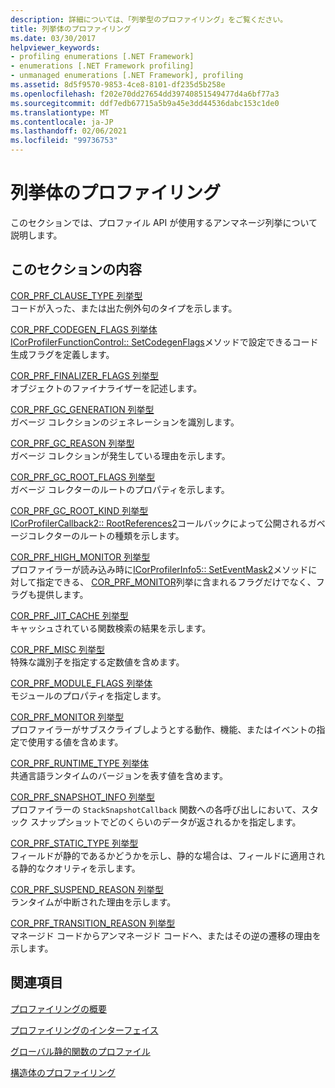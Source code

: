 ```yaml
---
description: 詳細については、「列挙型のプロファイリング」をご覧ください。
title: 列挙体のプロファイリング
ms.date: 03/30/2017
helpviewer_keywords:
- profiling enumerations [.NET Framework]
- enumerations [.NET Framework profiling]
- unmanaged enumerations [.NET Framework], profiling
ms.assetid: 8d5f9570-9853-4ce8-8101-df235d5b258e
ms.openlocfilehash: f202e70dd27654dd39740851549477d4a6bf77a3
ms.sourcegitcommit: ddf7edb67715a5b9a45e3dd44536dabc153c1de0
ms.translationtype: MT
ms.contentlocale: ja-JP
ms.lasthandoff: 02/06/2021
ms.locfileid: "99736753"
---
```

# <a name="profiling-enumerations"></a>列挙体のプロファイリング

このセクションでは、プロファイル API が使用するアンマネージ列挙について説明します。  
  
## <a name="in-this-section"></a>このセクションの内容  

 [COR_PRF_CLAUSE_TYPE 列挙型](cor-prf-clause-type-enumeration.md)  
 コードが入った、または出た例外句のタイプを示します。  
  
 [COR_PRF_CODEGEN_FLAGS 列挙体](cor-prf-codegen-flags-enumeration.md)  
 [ICorProfilerFunctionControl:: SetCodegenFlags](icorprofilerfunctioncontrol-setcodegenflags-method.md)メソッドで設定できるコード生成フラグを定義します。  
  
 [COR_PRF_FINALIZER_FLAGS 列挙型](cor-prf-finalizer-flags-enumeration.md)  
 オブジェクトのファイナライザーを記述します。  
  
 [COR_PRF_GC_GENERATION 列挙型](cor-prf-gc-generation-enumeration.md)  
 ガベージ コレクションのジェネレーションを識別します。  
  
 [COR_PRF_GC_REASON 列挙型](cor-prf-gc-reason-enumeration.md)  
 ガベージ コレクションが発生している理由を示します。  
  
 [COR_PRF_GC_ROOT_FLAGS 列挙型](cor-prf-gc-root-flags-enumeration.md)  
 ガベージ コレクターのルートのプロパティを示します。  
  
 [COR_PRF_GC_ROOT_KIND 列挙型](cor-prf-gc-root-kind-enumeration.md)  
 [ICorProfilerCallback2:: RootReferences2](icorprofilercallback2-rootreferences2-method.md)コールバックによって公開されるガベージコレクターのルートの種類を示します。  
  
 [COR_PRF_HIGH_MONITOR 列挙型](cor-prf-high-monitor-enumeration.md)  
 プロファイラーが読み込み時に[ICorProfilerInfo5:: SetEventMask2](icorprofilerinfo5-seteventmask2-method.md)メソッドに対して指定できる、 [COR_PRF_MONITOR](cor-prf-monitor-enumeration.md)列挙に含まれるフラグだけでなく、フラグも提供します。  
  
 [COR_PRF_JIT_CACHE 列挙型](cor-prf-jit-cache-enumeration.md)  
 キャッシュされている関数検索の結果を示します。  
  
 [COR_PRF_MISC 列挙型](cor-prf-misc-enumeration.md)  
 特殊な識別子を指定する定数値を含めます。  
  
 [COR_PRF_MODULE_FLAGS 列挙体](cor-prf-module-flags-enumeration.md)  
 モジュールのプロパティを指定します。  
  
 [COR_PRF_MONITOR 列挙型](cor-prf-monitor-enumeration.md)  
 プロファイラーがサブスクライブしようとする動作、機能、またはイベントの指定で使用する値を含めます。  
  
 [COR_PRF_RUNTIME_TYPE 列挙体](cor-prf-runtime-type-enumeration.md)  
 共通言語ランタイムのバージョンを表す値を含めます。  
  
 [COR_PRF_SNAPSHOT_INFO 列挙型](cor-prf-snapshot-info-enumeration.md)  
 プロファイラーの `StackSnapshotCallback` 関数への各呼び出しにおいて、スタック スナップショットでどのくらいのデータが返されるかを指定します。  
  
 [COR_PRF_STATIC_TYPE 列挙型](cor-prf-static-type-enumeration.md)  
 フィールドが静的であるかどうかを示し、静的な場合は、フィールドに適用される静的なクオリティを示します。  
  
 [COR_PRF_SUSPEND_REASON 列挙型](cor-prf-suspend-reason-enumeration.md)  
 ランタイムが中断された理由を示します。  
  
 [COR_PRF_TRANSITION_REASON 列挙型](cor-prf-transition-reason-enumeration.md)  
 マネージド コードからアンマネージド コードへ、またはその逆の遷移の理由を示します。  
  
## <a name="related-sections"></a>関連項目  

 [プロファイリングの概要](profiling-overview.md)  
  
 [プロファイリングのインターフェイス](profiling-interfaces.md)  
  
 [グローバル静的関数のプロファイル](profiling-global-static-functions.md)  
  
 [構造体のプロファイリング](profiling-structures.md)
